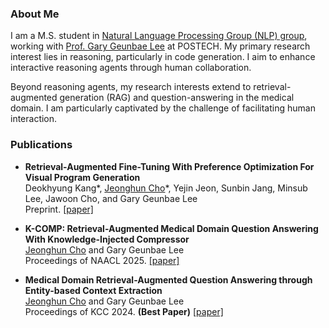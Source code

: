 ### About Me
I am a M.S. student in [Natural Language Processing Group (NLP) group](https://nlp.postech.ac.kr/), working with [Prof. Gary Geunbae Lee](https://scholar.google.com/citations?user=t30saScAAAAJ&hl) at POSTECH. My primary research interest lies in reasoning, particularly in code generation. I aim to enhance interactive reasoning agents through human collaboration.

Beyond reasoning agents, my research interests extend to retrieval-augmented generation (RAG) and question-answering in the medical domain. I am particularly captivated by the challenge of facilitating human interaction.


### Publications

* **Retrieval-Augmented Fine-Tuning With Preference Optimization For Visual Program Generation**<br>
Deokhyung Kang\*, <ins>Jeonghun Cho</ins>\*, Yejin Jeon, Sunbin Jang, Minsub Lee, Jawoon Cho, and Gary Geunbae Lee<br>
Preprint. <a href="https://arxiv.org/abs/2502.16529" target="_blank">[paper]</a><br>

* **K-COMP: Retrieval-Augmented Medical Domain Question Answering With Knowledge-Injected Compressor**<br>
<ins>Jeonghun Cho</ins> and Gary Geunbae Lee<br>
Proceedings of NAACL 2025. <a href="https://arxiv.org/abs/2501.13567" target="_blank">[paper]</a><br>

* **Medical Domain Retrieval-Augmented Question Answering through Entity-based Context Extraction**<br>
<ins>Jeonghun Cho</ins> and Gary Geunbae Lee<br>
Proceedings of KCC 2024. **(Best Paper)** <a href="https://www.dbpia.co.kr/pdf/pdfView.do?nodeId=NODE11861871" target="_blank">[paper]</a><br>